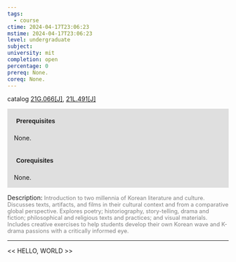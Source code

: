 ```yaml
---
tags:
  - course
ctime: 2024-04-17T23:06:23
mstime: 2024-04-17T23:06:23
level: undergraduate
subject: 
university: mit
completion: open
percentage: 0
prereq: None.
coreq: None.
---
```


catalog [21G.066[J]](http://student.mit.edu/catalog/m21Ga.html#21G.066), [21L.491[J]](http://student.mit.edu/catalog/m21La.html#21L.491)

<span style="display: block; padding: 15px; background-color: rgb(100, 100, 100, 0.2);"><font id="m_prereq2305_0" style="display: block; font-family: Arial, sans-serif; font-weight: bold; padding: 5px">Prerequisites</font><br><span id="prereq2305_0">None.</span></span>
<span style="display: block; padding: 15px; background-color: rgb(100, 100, 100, 0.2);"><font id="m_coreq2305_0" style="display: block; font-family: Arial, sans-serif; font-weight: bold; padding: 5px">Corequisites</font><br><span id="coreq2305_0">None.</span></span>

<font style="">Description:</font>
<font style="color: grey; font-size: 0.8rem;">Introduction to two millennia of Korean literature and culture. Discusses texts, artifacts, and films in their cultural context and from a comparative global perspective. Explores poetry; historiography, story-telling, drama and fiction; philosophical and religious texts and practices; and visual materials. Includes creative exercises to help students develop their own Korean wave and K-drama passions with a critically informed eye.</font>



---

<< HELLO, WORLD >>
